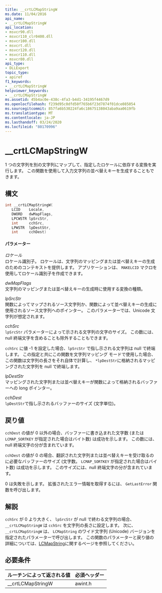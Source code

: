 ```yaml
---
title: __crtLCMapStringW
ms.date: 11/04/2016
api_name:
- __crtLCMapStringW
api_location:
- msvcr90.dll
- msvcr110_clr0400.dll
- msvcr100.dll
- msvcrt.dll
- msvcr120.dll
- msvcr110.dll
- msvcr80.dll
api_type:
- DLLExport
topic_type:
- apiref
f1_keywords:
- __crtLCMapStringW
helpviewer_keywords:
- __crtLCMapStringW
ms.assetid: 45b4ac0e-438c-4fa3-b4d1-34195f4467d9
ms.openlocfilehash: f239d95c0dfd50f765b6f23d7874f01dce085054
ms.sourcegitcommit: 857fa6b530224fa6c18675138043aba9aa0619fb
ms.translationtype: MT
ms.contentlocale: ja-JP
ms.lasthandoff: 03/24/2020
ms.locfileid: "80170996"
---
```

# <a name="__crtlcmapstringw"></a>__crtLCMapStringW

1 つの文字列を別の文字列にマップして、指定したロケールに依存する変換を実行します。 この関数を使用して入力文字列の並べ替えキーを生成することもできます。

## <a name="syntax"></a>構文

```cpp
int __crtLCMapStringW(
   LCID    Locale,
   DWORD   dwMapFlags,
   LPCWSTR lpSrcStr,
   int     cchSrc,
   LPWSTR  lpDestStr,
   int     cchDest)
```

#### <a name="parameters"></a>パラメーター

*ロケール*<br/>
ロケール識別子。 ロケールは、文字列のマッピングまたは並べ替えキーの生成のためのコンテキストを提供します。 アプリケーションは、 `MAKELCID` マクロを使用してロケール識別子を作成できます。

*dwMapFlags*<br/>
文字列のマッピングまたは並べ替えキーの生成時に使用する変換の種類。

*lpSrcStr*<br/>
関数によってマップされるソース文字列か、関数によって並べ替えキーの生成に使用されるソース文字列へのポインター。 このパラメーターでは、Unicode 文字列が想定されます。

*cchSrc*<br/>
`lpSrcStr` パラメーターによって示される文字列の文字のサイズ。 この数には、null 終端文字を含めることも除外することもできます。

`cchSrc` に値 -1 を設定した場合、`lpSrcStr` で指し示される文字列は null で終端します。 この指定と共にこの関数を文字列マッピング モードで使用した場合、この関数は文字列の長さをそれ自体で計算し、 `*lpDestStr`に格納されるマッピングされた文字列を null で終端します。

*lpDestStr*<br/>
マッピングされた文字列または並べ替えキーが関数によって格納されるバッファーへの long ポインター。

*cchDest*<br/>
`lpDestStr`で指し示されるバッファーのサイズ (文字単位)。

## <a name="return-value"></a>戻り値

`cchDest` の値が 0 以外の場合、バッファーに書き込まれた文字数 (または `LCMAP_SORTKEY` が指定された場合はバイト数) は成功を示します。 この数には、null 終端文字の分が含まれています。

`cchDest` の値が 0 の場合、翻訳された文字列または並べ替えキーを受け取るのに必要なバッファーのサイズ (文字数。 `LCMAP_SORTKEY` が指定された場合はバイト数) は成功を示します。 このサイズには、null 終端文字の分が含まれています。

0 は失敗を示します。 拡張されたエラー情報を取得するには、 `GetLastError` 関数を呼び出します。

## <a name="remarks"></a>解説

`cchSrc` が 0 より大きく、 `lpSrcStr` が null で終わる文字列の場合、 `__crtLCMapStringW` は `cchSrc` を文字列の長さに設定します。 次に、 `__crtLCMapStringW` は、 `LCMapString` のワイド文字列 (Unicode) バージョンを指定されたパラメーターで呼び出します。 この関数のパラメーターと戻り値の詳細については、[LCMapString](/windows/win32/api/winnls/nf-winnls-lcmapstringw)に関するページを参照してください。

## <a name="requirements"></a>必要条件

|ルーチンによって返される値|必須ヘッダー|
|-------------|---------------------|
|__crtLCMapStringW|awint.h|
